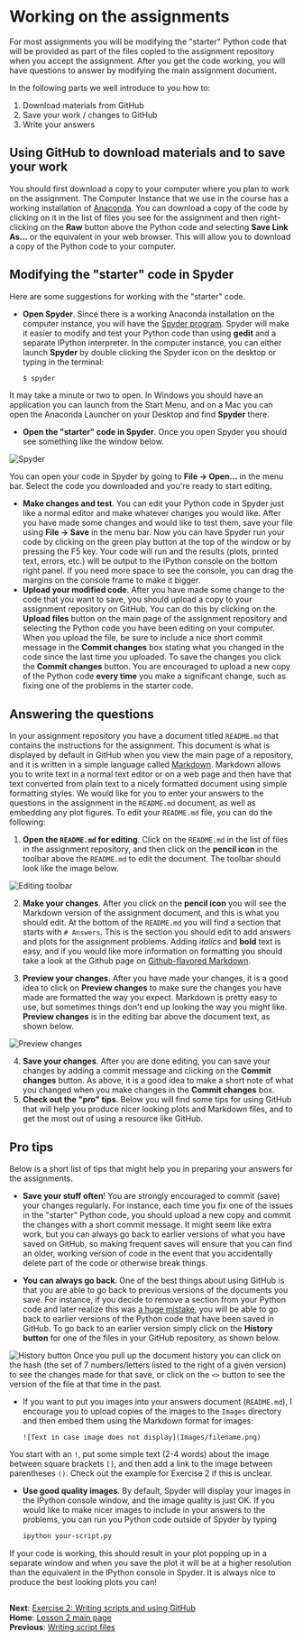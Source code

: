 # Working on the assignments

For most assignments you will be modifying the "starter" Python code that will be provided as part of the files copied
to the assignment repository when you accept the assignment.
After you get the code working, you will have questions to answer by modifying the main assignment document.

In the following parts we well introduce to you how to:

1. Download materials from GitHub
2. Save your work / changes to GitHub
3. Write your answers

## Using GitHub to download materials and to save your work

You should first download a copy to your computer where you plan to work on the assignment.
The Computer Instance that we use in the course has a working installation of [Anaconda](Anaconda.md). 
You can download a copy of the code by clicking on it in the list of files you see for the assignment and then right-clicking on the **Raw** button above the Python code and selecting **Save Link As...** or the equivalent in your web browser. 
This will allow you to download a copy of the Python code to your computer.

## Modifying the "starter" code in Spyder
Here are some suggestions for working with the "starter" code.

- **Open Spyder**. Since there is a working Anaconda installation on the computer instance, you will have the [Spyder program](https://pythonhosted.org/spyder/).
Spyder will make it easier to modify and test your Python code than using **gedit** and a separate IPython interpreter.
In the computer instance, you can either launch **Spyder** by double clicking the Spyder icon on the desktop or typing in the terminal:

    ```bash
    $ spyder
    ```
It may take a minute or two to open.
In Windows you should have an application you can launch from the Start Menu, and on a Mac you can open the Anaconda Launcher on your Desktop and find **Spyder** there.
- **Open the "starter" code in Spyder**. Once you open Spyder you should see something like the window below.

![Spyder](../img/Spyder.png)
    
You can open your code in Spyder by going to **File -> Open...** in the menu bar.
Select the code you downloaded and you're ready to start editing.
- **Make changes and test**.
You can edit your Python code in Spyder just like a normal editor and make whatever changes you would like. After you have made some changes and would like to test them, save your file using **File -> Save** in the menu bar.
Now you can have Spyder run your code by clicking on the green play button at the top of the window or by pressing the F5 key.
Your code will run and the results (plots, printed text, errors, etc.) will be output to the IPython console on the 
bottom right panel.
If you need more space to see the console, you can drag the margins on the console frame to make it bigger.
- **Upload your modified code**.
After you have made some change to the code that you want to save, you should upload a copy to your assignment repository on GitHub.
You can do this by clicking on the **Upload files** button on the main page of the assignment repository and selecting the Python code you have been editing on your computer.
When you upload the file, be sure to include a nice short commit message in the **Commit changes** box stating what you changed in the code since the last time you uploaded.
To save the changes you click the **Commit changes** button.
You are encouraged to upload a new copy of the Python code **every time** you make a significant change, such as fixing one of the problems in the starter code.

## Answering the questions
In your assignment repository you have a document titled `README.md` that contains the instructions for the assignment. 
This document is what is displayed by default in GitHub when you view the main page of a repository, and it is written in a simple language called [Markdown](https://daringfireball.net/projects/markdown/). 
Markdown allows you to write text in a normal text editor or on a web page and then have that text converted from plain text to a nicely formatted document using simple formatting styles.
We would like for you to enter your answers to the questions in the assignment in the `README.md` document, as well as embedding any plot figures.
To edit your `README.md` file, you can do the following:

1. **Open the `README.md` for editing**.
Click on the `README.md` in the list of files in the assignment repository, and then click on the **pencil icon** in the toolbar above the `README.md` to edit the document.
The toolbar should look like the image below.

![Editing toolbar](../img/Edit-README.png)

2. **Make your changes**.
After you click on the **pencil icon** you will see the Markdown version of the assignment document, and this is what you should edit. 
At the bottom of the `README.md` you will find a section that starts with `# Answers`.
This is the section you should edit to add answers and plots for the assignment problems.
Adding *italics* and **bold** text is easy, and if you would like more information on formatting you should take a look at the Github 
page on [Github-flavored Markdown](https://help.github.com/articles/basic-writing-and-formatting-syntax/).

3. **Preview your changes**.
After you have made your changes, it is a good idea to click on **Preview changes** to make sure the changes you have made are 
formatted the way you expect.
Markdown is pretty easy to use, but sometimes things don't end up looking the way you might like.
**Preview changes** is in the editing bar above the document text, as shown below.

![Preview changes](../img/Preview-changes.png)

4. **Save your changes**.
After you are done editing, you can save your changes by adding a commit message and clicking on the **Commit changes** button. 
As above, it is a good idea to make a short note of what you changed when you make changes in the **Commit changes** box.
5. **Check out the "pro" tips**.
Below you will find some tips for using GitHub that will help you produce nicer looking plots and Markdown files, and to get the most out of using a resource like GitHub.

## Pro tips
Below is a short list of tips that might help you in preparing your answers for the assignments.

- **Save your stuff often**!
You are strongly encouraged to commit (save) your changes regularly.
For instance, each time you fix one of the issues in the "starter" Python code, you should upload a new copy and commit the changes with a short commit message.
It might seem like extra work, but you can always go back to earlier versions of what you have saved on GitHub, so making frequent saves will ensure that you can find an older, working version of code in the event that you accidentally delete part of the code or otherwise break things.

- **You can always go back**.
One of the best things about using GitHub is that you are able to go back to previous versions of the documents you save. 
For instance, if you decide to remove a section from your Python code and later realize this was [a huge mistake](https://youtu.be/46Kv4rBJi68), you will be able to go back to earlier versions of the Python code that have been saved in GitHub.
To go back to an earlier version simply click on the **History button** for one of the files in your GitHub repository, as shown below.

![History button](../img/Edit-README.png)
Once you pull up the document history you can click on the hash (the set of 7 numbers/letters listed to the right of a given version) to see the changes made for that save, or click on the `<>` button to see the version of the file at that time in the past.

- If you want to put you images into your answers document (`README.md`), I encourage you to upload copies of the images to the `Images` directory and then embed them using the Markdown format for images:

    ```
    ![Text in case image does not display](Images/filename.png)
    ```
You start with an `!`, put some simple text (2-4 words) about the image between square brackets `[]`, and then add a link to the image between parentheses `()`. 
Check out the example for Exercise 2 if this is unclear.

- **Use good quality images**.
By default, Spyder will display your images in the IPython console window, and the image quality is just OK.
If you would like to make nicer images to include in your answers to the problems, you can run you Python code outside of Spyder by typing

    ```bash
    ipython your-script.py
    ```
If your code is working, this should result in your plot popping up in a separate window and when you save the plot it will be at a higher resolution than the equivalent in the IPython console in Spyder.
It is always nice to produce the best looking plots you can!

## 
**Next**: [Exercise 2: Writing scripts and using GitHub](https://classroom.github.com/assignment-invitations/a3e02d425c06db7948bcfe7ae7804317)<br/>
**Home**: [Lesson 2 main page](https://github.com/Python-for-geo-people/Lesson-2-Data-types-Lists)<br/>
**Previous**: [Writing script files](writing-scripts.md)
